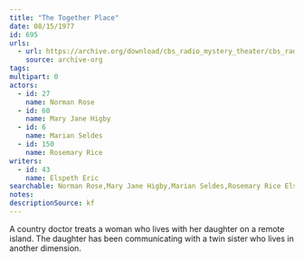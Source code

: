 ```yaml
---
title: "The Together Place"
date: 08/15/1977
id: 695
urls: 
  - url: https://archive.org/download/cbs_radio_mystery_theater/cbs_radio_mystery_theater-0651-0700.zip/cbs_radio_mystery_theater-0651-0700%2Fcbsrmt_0695_the_together_place.mp3
    source: archive-org
tags: 
multipart: 0
actors:  
  - id: 27
    name: Norman Rose  
  - id: 60
    name: Mary Jane Higby  
  - id: 6
    name: Marian Seldes  
  - id: 150
    name: Rosemary Rice
writers:  
  - id: 43
    name: Elspeth Eric
searchable: Norman Rose,Mary Jane Higby,Marian Seldes,Rosemary Rice Elspeth Eric
notes: 
descriptionSource: kf
---
```

A country doctor treats a woman who lives with her daughter on a remote island. The daughter has been communicating with a twin sister who lives in another dimension.